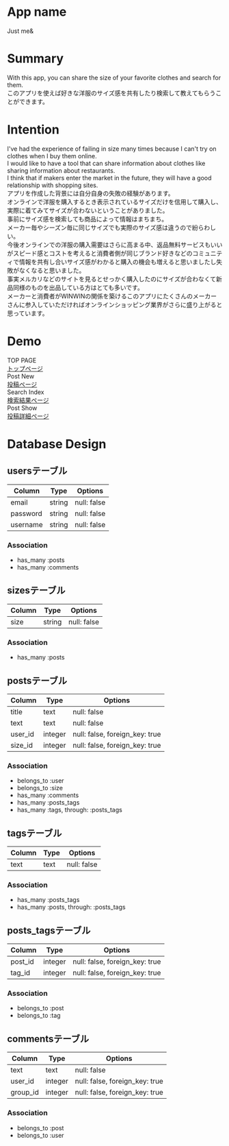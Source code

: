 # App name
Just me&

# Summary
With this app, you can share the size of your favorite clothes and search for them.  
このアプリを使えば好きな洋服のサイズ感を共有したり検索して教えてもらうことができます。

# Intention
I've had the experience of failing in size many times because I can't try on clothes when I buy them online.  
I would like to have a tool that can share information about clothes like sharing information about restaurants.  
I think that if makers enter the market in the future, they will have a good relationship with shopping sites.  
アプリを作成した背景には自分自身の失敗の経験があります。  
オンラインで洋服を購入するとき表示されているサイズだけを信用して購入し、実際に着てみてサイズが合わないということがありました。  
事前にサイズ感を検索しても商品によって情報はまちまち。  
メーカー毎やシーズン毎に同じサイズでも実際のサイズ感は違うので紛らわしい。  
今後オンラインでの洋服の購入需要はさらに高まる中、返品無料サービスもいいがスピード感とコストを考えると消費者側が同じブランド好きなどのコミュニティで情報を共有し合いサイズ感がわかると購入の機会も増えると思いましたし失敗がなくなると思いました。  
事実メルカリなどのサイトを見るとせっかく購入したのにサイズが合わなくて新品同様のものを出品している方はとても多いです。  
メーカーと消費者がWINWINの関係を築けるこのアプリにたくさんのメーカーさんに参入していただければオンラインショッピング業界がさらに盛り上がると思っています。

# Demo
TOP PAGE  
[トップページ](/images/sample_top.png)  
Post New  
[投稿ページ](/images/sample_post.png)  
Search Index  
[検索結果ページ](/images/sample_search.png)  
Post Show  
[投稿詳細ページ](/images/sample_show.png)  

# Database Design
## usersテーブル
|Column|Type|Options|
|------|----|-------|
|email|string|null: false|
|password|string|null: false|
|username|string|null: false|
### Association
- has_many :posts
- has_many :comments

## sizesテーブル
|Column|Type|Options|
|------|----|-------|
|size|string|null: false|
### Association
- has_many :posts

## postsテーブル
|Column|Type|Options|
|------|----|-------|
|title|text|null: false|
|text|text|null: false|
|user_id|integer|null: false, foreign_key: true|
|size_id|integer|null: false, foreign_key: true|
### Association
- belongs_to :user
- belongs_to :size
- has_many :comments
- has_many :posts_tags
- has_many  :tags,  through:  :posts_tags

## tagsテーブル
|Column|Type|Options|
|------|----|-------|
|text|text|null: false|
### Association
- has_many :posts_tags
- has_many  :posts,  through:  :posts_tags

## posts_tagsテーブル
|Column|Type|Options|
|------|----|-------|
|post_id|integer|null: false, foreign_key: true|
|tag_id|integer|null: false, foreign_key: true|
### Association
- belongs_to :post
- belongs_to :tag

## commentsテーブル
|Column|Type|Options|
|------|----|-------|
|text|text|null: false|
|user_id|integer|null: false, foreign_key: true|
|group_id|integer|null: false, foreign_key: true|
### Association
- belongs_to :post
- belongs_to :user
